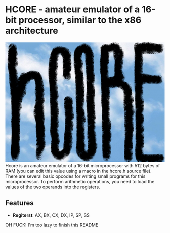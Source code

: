 # HCORE - amateur emulator of a 16-bit processor, similar to the x86 architecture

![Hcore logo](https://github.com/etherkabel/hcore/blob/main/img/hcore.png?raw=true)
Hcore is an amateur emulator of a 16-bit microprocessor with 512 bytes of RAM (you can edit this value using a macro in the hcore.h source file). There are several basic opcodes for writing small programs for this microprocessor. To perform arithmetic operations, you need to load the values of the two operands into the registers.

## Features

- **Regiterst**: AX, BX, CX, DX, IP, SP, SS

OH FUCK! I'm too lazy to finish this README
